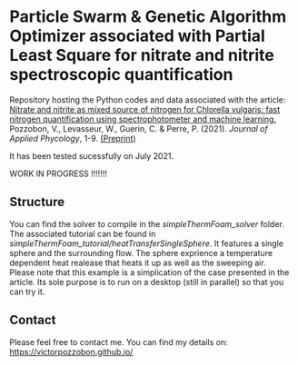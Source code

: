 # Particle Swarm & Genetic Algorithm Optimizer associated with Partial Least Square for nitrate and nitrite spectroscopic quantification 

Repository hosting the Python codes and data associated with the article: 
[Nitrate and nitrite as mixed source of nitrogen for Chlorella vulgaris: fast nitrogen quantification using spectrophotometer and machine learning.](https://www.springer.com/journal/10811) 
Pozzobon, V., Levasseur, W., Guerin, C. & Perre, P. (2021). 
*Journal of Applied Phycology*, 1-9. [(Preprint)](https://victorpozzobon.github.io/assets/preprints/Pozzobon_2021_b.pdf)

It has been tested sucessfully on July 2021.

WORK IN PROGRESS !!!!!!!

## Structure

You can find the solver to compile in the *simpleThermFoam_solver* folder.
The associated tutorial can be found in *simpleThermFoam_tutorial/heatTransferSingleSphere*. It features a single sphere and the surrounding flow. The sphere exprience a temperature dependent heat realease that heats it up as well as the sweeping air.  
Please note that this example is a simplication of the case presented in the article. Its sole purpose is to run on a desktop (still in parallel) so that you can try it.

## Contact

Please feel free to contact me. You can find my details on: https://victorpozzobon.github.io/
